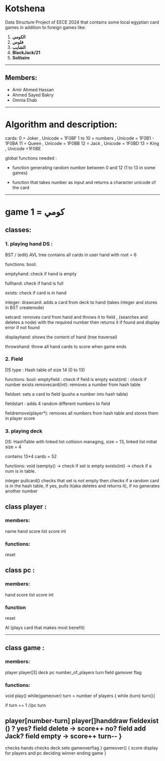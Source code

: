 # Kotshena
Data Structure Project of EECE 2024 that contains some local egyptian card games in addition to foreign games like:
1. **الكومي**
2. **فلوس**
3. **الشايب**
4. **BlackJack/21**
5. **Solitaire**
---
## Members:
- Amir Ahmed Hassan
- Ahmed Sayed Bakry
- Omnia Ehab
---
# Algorithm and description: 
cards: 
0 = Joker ,               Unicode = 1F0BF
1 to 10 = numbers ,       Unicode = 1F0B1 - 1F0BA
11 = Queen ,              Unicode = 1F0BB
12 = Jack ,               Unicode = 1F0BD
13 = King ,               Unicode =1F0BE

global functions needed : 

- function generating random number between 0 and 12 (1 to 13 in some games)

- function that takes number as input and returns a character unicode of the card

----------------------------------------

# game 1 =  كومي

## classes:

### 1. playing hand DS :

BST / (edit) AVL  tree 
contains all cards in user hand with root = 6

functions:
bool:

emptyhand: check if hand is empty

fullhand: check if hand is full

exists: check if card is in hand

integer:
drawcard: adds a card from deck to hand (takes integer and stores in BST createnode) 
 
setcard: removes card from hand and throws it to field , (searches and deletes a node) with the required number then returns it if found and display error if not found

displayhand: shows the content of hand (tree traversal)

throwshand: throw all hand cards to score when game ends

### 2. Field 
DS type : Hash table of size 14 (0 to 13) 

functions:
bool:
emptyfield : check if field is empty
exist(int) : check if number exists
removecard(int): removes a number from hash table

fieldset: sets a card to field (pushs a number into hash table) 

fieldstart : adds 4 random different numbers to field 

fieldremove(player*): removes all numbers from hash table and stores them in player score


### 3. playing deck
DS: 
HashTable with linked list collision managing, size = 13, linked list initial size = 4

contains 13*4 cards = 52 

functions:
void
isempty() -> check if set is empty
exists(int) -> check if a num is in table.

integer
pullcard()
checks that set is not empty then
checks if a random card is in the hash table, if yes, pulls it(aka deletes and returns it), if no generates another number


## class player :
### members:
name
hand
score list
score int

### functions:

reset

## class pc :
### members:
hand 
score list
score int

### function

reset

AI (plays card that makes most benefit)

---
## class game :

### members:
player player[3]
deck
pc
number_of_players
turn
field
gamover flag


### functions:
void
play()
while(gameover) 
turn = number of players
{
while (turn) 
turn(){

if turn == 1 //pc turn 

player[number-turn]
player[]handdraw
fieldexist () ? 
yes? field delete -> score++
no? field add 
Jack? field empty -> score++ 
turn--
} 
---
checks hands
checks deck
sets gameoverflag
}
gameover()
{
score display for players and pc
deciding winner
ending game 
}

